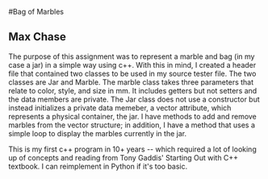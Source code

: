 #Bag of Marbles
## Max Chase

The purpose of this assignment was to represent a marble and bag (in my case a jar) in a simple way using c++. With this in mind, I created a header file that contained two classes to be used in my source tester file. The two classes are Jar and Marble. The marble class takes three parameters that relate to color, style, and size in mm. It includes getters but not setters and the data members are private. The Jar class does not use a constructor but instead initializes a private data memeber, a vector attribute, which represents a physical container, the jar. I have methods to add and remove marbles from the vector structure; in addition, I have a method that uses a simple loop to display the marbles currently in the jar.

This is my first c++ program in 10+ years -- which required a lot of looking up of concepts and reading from Tony Gaddis' Starting Out with C++ textbook. I can reimplement in Python if it's too basic.

